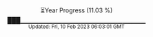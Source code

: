 <p align="center">
⏳Year Progress (11.03 %) <br>
███▁▁▁▁▁▁▁▁▁▁▁▁▁▁▁▁▁▁▁▁▁▁▁▁▁▁▁ <br>
<sub>Updated: Fri, 10 Feb 2023 06:03:01 GMT</sub>
</p>

